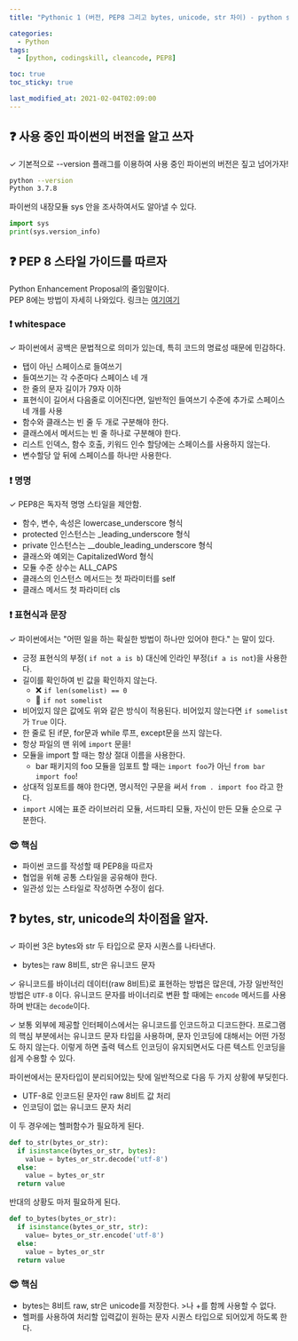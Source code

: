 ```yaml
---
title: "Pythonic 1 (버전, PEP8 그리고 bytes, unicode, str 차이) - python series 1"

categories:
  - Python
tags:
  - [python, codingskill, cleancode, PEP8]

toc: true
toc_sticky: true

last_modified_at: 2021-02-04T02:09:00
---
```


## &#10067; 사용 중인 파이썬의 버전을 알고 쓰자

&#10003; 기본적으로 --version 플래그를 이용하여 사용 중인 파이썬의 버전은 짚고 넘어가자!

```bash
python --version
Python 3.7.8
```

파이썬의 내장모듈 sys 안을 조사하여서도 알아낼 수 있다.

```py
import sys
print(sys.version_info)
```

## &#10067; PEP 8 스타일 가이드를 따르자

Python Enhancement Proposal의 줄임말이다.  
PEP 8에는 방법이 자세히 나와있다.
링크는 [여기여기](https://www.python.org/dev/peps/pep-0008/)

### &#10071; whitespace

&#10003; 파이썬에서 공백은 문법적으로 의미가 있는데, 특히 코드의 명료성 때문에 민감하다.

- 탭이 아닌 스페이스로 들여쓰기
- 들여쓰기는 각 수준마다 스페이스 네 개
- 한 줄의 문자 길이가 79자 이하
- 표현식이 길어서 다음줄로 이어진다면, 일반적인 들여쓰기 수준에 추가로 스페이스 네 개를 사용
- 함수와 클래스는 빈 줄 두 개로 구분해야 한다.
- 클래스에서 메서드는 빈 줄 하나로 구분해야 한다.
- 리스트 인덱스, 함수 호출, 키워드 인수 할당에는 스페이스를 사용하지 않는다.
- 변수할당 앞 뒤에 스페이스를 하나만 사용한다.

### &#10071; 명명

&#10003; PEP8은 독자적 명명 스타일을 제안함.

- 함수, 변수, 속성은 lowercase_underscore 형식
- protected 인스턴스는 \_leading_underscore 형식
- private 인스턴스는 \_\_double_leading_underscore 형식
- 클래스와 예외는 CapitalizedWord 형식
- 모듈 수준 상수는 ALL_CAPS
- 클래스의 인스턴스 메서드는 첫 파라미터를 self
- 클래스 메서드 첫 파라미터 cls

### &#10071; 표현식과 문장

&#10003; 파이썬에서는 "어떤 일을 하는 확실한 방법이 하나만 있어야 한다." 는 말이 있다.

- 긍정 표현식의 부정( `if not a is b`) 대신에 인라인 부정(`if a is not`)을 사용한다.
- 길이를 확인하여 빈 값을 확인하지 않는다.
  - &#10060; `if len(somelist) == 0`
  - &#128640; `if not somelist`
- 비어있지 않은 값에도 위와 같은 방식이 적용된다. 비어있지 않는다면 `if somelist`가 `True` 이다.
- 한 줄로 된 if문, for문과 while 루프, except문을 쓰지 않는다.
- 항상 파일의 맨 위에 `import` 문을!
- 모듈을 import 할 때는 항상 절대 이름을 사용한다.
  - bar 패키지의 foo 모듈을 임포트 할 때는 `import foo`가 아닌 `from bar import foo`!
- 상대적 임포트를 해야 한다면, 명시적인 구문을 써서 `from . import foo` 라고 한다.
- `import` 시에는 표준 라이브러리 모듈, 서드파티 모듈, 자신이 만든 모듈 순으로 구분한다.

### &#128526; 핵심

- 파이썬 코드를 작성할 때 PEP8을 따르자
- 협업을 위해 공통 스타일을 공유해야 한다.
- 일관성 있는 스타일로 작성하면 수정이 쉽다.

## &#10067; bytes, str, unicode의 차이점을 알자.

&#10003; 파이썬 3은 bytes와 str 두 타입으로 문자 시퀀스를 나타낸다.

- bytes는 raw 8비트, str은 유니코드 문자

&#10003; 유니코드를 바이너리 데이터(raw 8비트)로 표현하는 방법은 많은데, 가장 일반적인 방법은 `UTF-8` 이다. 유니코드 문자를 바이너리로 변환 할 때에는 `encode` 메서드를 사용하며 반대는 `decode`이다.

&#10003; 보통 외부에 제공할 인터페이스에서는 유니코드를 인코드하고 디코드한다. 프로그램의 핵심 부분에서는 유니코드 문자 타입을 사용하며, 문자 인코딩에 대해서는 어떤 가정도 하지 않는다. 이렇게 하면 출력 텍스트 인코딩이 유지되면서도 다른 텍스트 인코딩을 쉽게 수용할 수 있다.

파이썬에서는 문자타입이 분리되어있는 탓에 일반적으로 다음 두 가지 상황에 부딪힌다.

- UTF-8로 인코드된 문자인 raw 8비트 값 처리
- 인코딩이 없는 유니코드 문자 처리

이 두 경우에는 헬퍼함수가 필요하게 된다.

```py
def to_str(bytes_or_str):
  if isinstance(bytes_or_str, bytes):
    value = bytes_or_str.decode('utf-8')
  else:
    value = bytes_or_str
  return value
```

반대의 상황도 마저 필요하게 된다.

```py
def to_bytes(bytes_or_str):
  if isinstance(bytes_or_str, str):
    value= bytes_or_str.encode('utf-8')
  else:
    value = bytes_or_str
  return value
```

### &#128526; 핵심

- bytes는 8비트 raw, str은 unicode를 저장한다. >나 +를 함께 사용할 수 없다.
- 헬퍼를 사용하여 처리할 입력값이 원하는 문자 시퀀스 타입으로 되어있게 하도록 한다.
